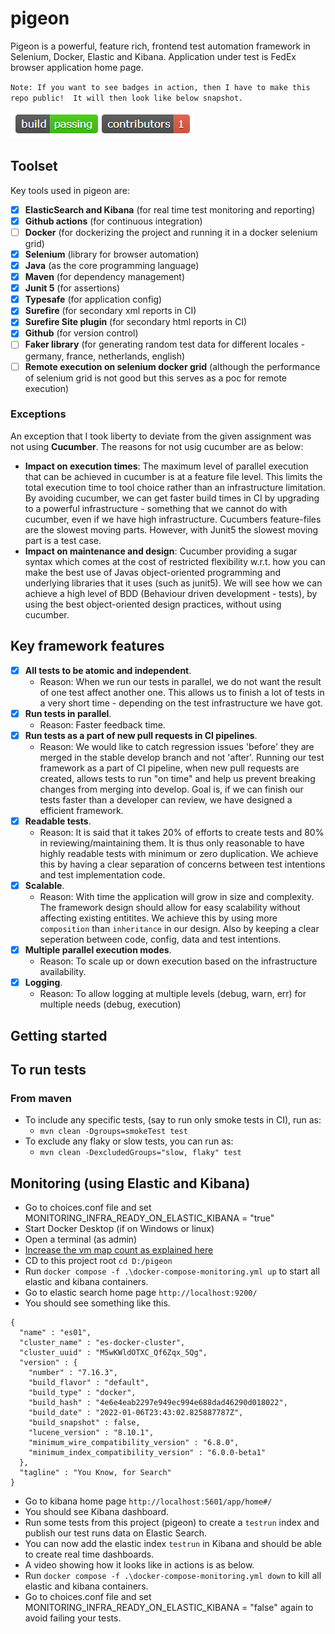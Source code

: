 # pigeon
Pigeon is a powerful, feature rich, frontend test automation framework in Selenium, Docker, Elastic and Kibana.
Application under test is FedEx browser application home page.

`Note: If you want to see badges in action, then I have to make this repo public! 
It will then look like below snapshot.`

![badges](./images/badges.png)

## Toolset
Key tools used in pigeon are:
- [x] **ElasticSearch and Kibana** (for real time test monitoring and reporting)
- [x] **Github actions** (for continuous integration)
- [ ] **Docker** (for dockerizing the project and running it in a docker selenium grid)
- [x] **Selenium**  (library for browser automation)
- [x] **Java** (as the core programming language)
- [x] **Maven** (for dependency management)
- [x] **Junit 5** (for assertions)
- [x] **Typesafe** (for application config)
- [x] **Surefire** (for secondary xml reports in CI)
- [x] **Surefire Site plugin** (for secondary html reports in CI)
- [x] **Github** (for version control)
- [ ] **Faker library** (for generating random test data for different locales - germany, france, netherlands, english)
- [ ] **Remote execution on selenium docker grid** (although the performance of selenium grid is not good but this 
  serves as a poc for remote execution)

### Exceptions
An exception that I took liberty to deviate from the given assignment was not using **Cucumber**. 
The reasons for not usig cucumber are as below: 
  - **Impact on execution times**: The maximum level of parallel execution that can be achieved in cucumber is at a feature file 
    level. This limits the total execution time to tool choice rather than an infrastructure limitation. By avoiding 
    cucumber, we can get faster build times in CI by upgrading to a powerful infrastructure - something that we cannot 
    do with cucumber, even if we have high infrastructure. Cucumbers feature-files are the slowest moving parts. However,
    with Junit5 the slowest moving part is a test case. 
  - **Impact on maintenance and design**: Cucumber providing a sugar syntax which comes at the cost of restricted flexibility w.r.t. 
    how you can make the best use of Javas object-oriented programming and underlying libraries that it uses (such as junit5). 
    We will see how we can achieve a high level of BDD (Behaviour driven development - tests), by using the best 
    object-oriented design practices, without using cucumber.

## Key framework features
- [x] **All tests to be atomic and independent**.
    - Reason: When we run our tests in parallel, we do not want the result of one test affect another one.
      This allows us to finish a lot of tests in a very short time - depending on the test infrastructure we have got.
- [x] **Run tests in parallel**.
    - Reason: Faster feedback time.
- [x] **Run tests as a part of new pull requests in CI pipelines**.
    - Reason: We would like to catch regression issues 'before' they are merged in the stable develop branch and not 
      'after'. Running our test framework as a part of CI pipeline, when new pull requests are created, allows tests to 
      run "on time" and help us prevent breaking changes from merging into develop. Goal is, if we can finish our 
      tests faster than a developer can review, we have designed a efficient framework. 
- [x] **Readable tests**.
    - Reason: It is said that it takes 20% of efforts to create tests and 80% in reviewing/maintaining them. It is thus only 
      reasonable to have highly readable tests with minimum or zero duplication. We achieve this by having a clear 
      separation of concerns between test intentions and test implementation code.
- [x] **Scalable**. 
  - Reason: With time the application will grow in size and complexity. The framework design should allow for easy
    scalability without affecting existing entitites. We achieve this by using more `composition` than `inheritance` in 
    our design. Also by keeping a clear seperation between code, config, data and test intentions.
- [x] **Multiple parallel execution modes**.
    - Reason: To scale up or down execution based on the infrastructure availability.
- [x] **Logging**.
  - Reason: To allow logging at multiple levels (debug, warn, err) for multiple needs (debug, execution)

## Getting started

## To run tests

### From maven 
- To include any specific tests, (say to run only smoke tests in CI), run as:
    - `mvn clean -Dgroups=smokeTest test`
- To exclude any flaky or slow tests, you can run as: 
    - `mvn clean -DexcludedGroups="slow, flaky" test`

## Monitoring (using Elastic and Kibana)
- Go to choices.conf file and set MONITORING_INFRA_READY_ON_ELASTIC_KIBANA = "true"
- Start Docker Desktop (if on Windows or linux)
- Open a terminal (as admin)
- [Increase the vm map count as explained here](https://www.elastic.co/guide/en/elasticsearch/reference/current/docker.html#_windows_with_docker_desktop_wsl_2_backend)
- CD to this project root `cd D:/pigeon`
- Run `docker compose -f .\docker-compose-monitoring.yml up` to start all elastic and kibana containers. 
- Go to elastic search home page `http://localhost:9200/` 
- You should see something like this.
```
{
  "name" : "es01",
  "cluster_name" : "es-docker-cluster",
  "cluster_uuid" : "M5wKWldOTXC_Qf6Zqx_5Qg",
  "version" : {
    "number" : "7.16.3",
    "build_flavor" : "default",
    "build_type" : "docker",
    "build_hash" : "4e6e4eab2297e949ec994e688dad46290d018022",
    "build_date" : "2022-01-06T23:43:02.825887787Z",
    "build_snapshot" : false,
    "lucene_version" : "8.10.1",
    "minimum_wire_compatibility_version" : "6.8.0",
    "minimum_index_compatibility_version" : "6.0.0-beta1"
  },
  "tagline" : "You Know, for Search"
}
```
- Go to kibana home page `http://localhost:5601/app/home#/`
- You should see Kibana dashboard.
- Run some tests from this project (pigeon) to create a `testrun` index and publish our test runs data on Elastic Search. 
- You can now add the elastic index `testrun` in Kibana and should be able to create real time dashboards.
- A video showing how it looks like in actions is as below. 
- Run `docker compose -f .\docker-compose-monitoring.yml down` to kill all elastic and kibana containers. 
- Go to choices.conf file and set MONITORING_INFRA_READY_ON_ELASTIC_KIBANA = "false" again to avoid failing your tests.
